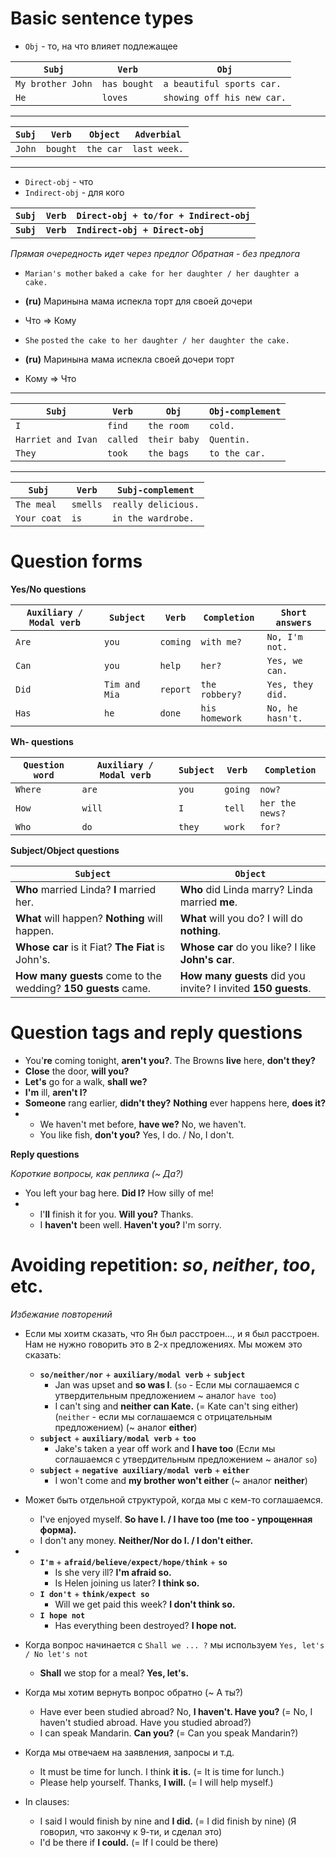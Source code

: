 # Basic sentence types

* `Obj` - то, на что влияет подлежащее

| **`Subj`** | **`Verb`** | **`Obj`** |
|-|-|-|
| `My brother John` | `has bought` | `a beautiful sports car.` |
| `He` | `loves` | `showing off his new car.` |

***

| **`Subj`** | **`Verb`** | **`Object`** | **`Adverbial`**|
|-|-|-|-|
| `John` | `bought` | `the car` | `last week.` |


***

* `Direct-obj` - что
* `Indirect-obj` - для кого

| **`Subj`** | **`Verb`** | **`Direct-obj + to/for + Indirect-obj`** |
|-|-|-|
| **`Subj`** | **`Verb`** | **`Indirect-obj + Direct-obj`** |

*Прямая очередность идет через предлог*
*Обратная - без предлога*

* `Marian's mother` `baked` `a cake for her daughter / her daughter a cake.`
* **(ru)** Маринына мама испекла торт для своей дочери
* Что => Кому

* `She` `posted` `the cake to her daughter / her daughter the cake.`
* **(ru)** Маринына мама испекла своей дочери торт
* Кому => Что

***

| **`Subj`** | **`Verb`** | **`Obj`** | **`Obj-complement`** |
|-|-|-|-|
| `I` | `find` | `the room` | `cold.` |
| `Harriet and Ivan` | `called` | `their baby` | `Quentin.` |
| `They` | `took` | `the bags` | `to the car.` |

***

| **`Subj`** | **`Verb`** | **`Subj-complement`** |
|-|-|-|
| `The meal` | `smells` | `really delicious.` |
| `Your coat` | `is` | `in the wardrobe.` |

# Question forms

**Yes/No questions**

| **`Auxiliary / Modal verb`** | **`Subject`** | **`Verb`** | **`Completion`** | **`Short answers`** |
|-|-|-|-|-|
| `Are` | `you` | `coming` | `with me?` | `No, I'm not.` |
| `Can` | `you` | `help` | `her?` | `Yes, we can.` |
| `Did` | `Tim and Mia` | `report` | `the robbery?` | `Yes, they did.` |
| `Has` | `he` | `done` | `his homework` | `No, he hasn't.` |

**Wh- questions**

| **`Question word`** | **`Auxiliary / Modal verb`** | **`Subject`** | **`Verb`** | **`Completion`** |
|-|-|-|-|-|
| `Where` | `are` | `you` | `going` | `now?` |
| `How` | `will` | `I` | `tell` | `her the news?` |
| `Who` | `do` | `they` | `work` | `for?` |

**Subject/Object questions**

|**`Subject`**|**`Object`**|
|-|-|
|**Who** married Linda? **I** married her.|**Who** did Linda marry? Linda married **me**.|
|**What** will happen? **Nothing** will happen.|**What** will you do? I will do **nothing**.|
|**Whose car** is it Fiat? **The Fiat** is John's.|**Whose car** do you like? I like **John's car**.|
|**How many guests** come to the wedding? **150 guests** came.|**How many guests** did you invite? I invited **150 guests**.|

# Question tags and reply questions

* You'**re** coming tonight, **aren't you?**. The Browns **live** here, **don't they?**
* **Close** the door, **will you?**
* **Let's** go for a walk, **shall we?**
* **I'm** ill, **aren't I?**
* **Someone** rang earlier, **didn't they?** **Nothing** ever happens here, **does it?**
* 
  * We haven't met before, **have we?** No, we haven't.
  * You like fish, **don't you?** Yes, I do. / No, I don't.

**Reply questions**

*Короткие вопросы, как реплика (~ Да?)*

* You left your bag here. **Did I?** How silly of me!
* 
  * I'**ll** finish it for you. **Will you?** Thanks.
  * I **haven't** been well. **Haven't you?** I'm sorry.

# Avoiding repetition: *so*, *neither*, *too*, etc.

*Избежание повторений*

* Если мы хоитм сказать, что Ян был расстроен..., и я был расстроен. Нам не нужно говорить это в 2-х предложениях. Мы можем это сказать:
  * **`so/neither/nor`** + **`auxiliary/modal verb`** + **`subject`**
    * Jan was upset and **so was I**. (`so` - Если мы соглашаемся с утвердительным предложением ~ аналог `have too`)
    * I can't sing and **neither can Kate.** (= Kate can't sing either) (`neither` - если мы соглашаемся с отрицательным предложением) (~ аналог **either**)
  * **`subject`** + **`auxiliary/modal verb`** + **`too`**
    * Jake's taken a year off work and **I have too** (Если мы соглашаемся с утвердительным предложением ~ аналог `so`)
  * **`subject`** + **`negative auxiliary/modal verb`** + **`either`**
    * I won't come and **my brother won't either** (~ аналог **neither**)
* Может быть отдельной структурой, когда мы с кем-то соглашаемся.
  * I've enjoyed myself. **So have I. / I have too (me too - упрощенная форма).**
  * I don't any money. **Neither/Nor do I. / I don't either.**
* 
  * **`I'm`** + **`afraid/believe/expect/hope/think`** + **`so`**
    * Is she very ill? **I'm afraid so.**
    * Is Helen joining us later? **I think so.**
  * **`I don't`** + **`think/expect so`**
    * Will we get paid this week? **I don't think so.**
  * **`I hope not`**
    * Has everything been destroyed? **I hope not.**

* Когда вопрос начинается с `Shall we ... ?` мы используем `Yes, let's / No let's not`
  * **Shall** we stop for a meal? **Yes, let's.**
* Когда мы хотим вернуть вопрос обратно (~ А ты?)
  * Have ever been studied abroad? No, **I haven't. Have you?** (= No, I haven't studied abroad. Have you studied abroad?)
  * I can speak Mandarin. **Can you?** (= Can you speak Mandarin?)
* Когда мы отвечаем на заявления, запросы и т.д.
  * It must be time for lunch. I think **it is.** (= It is time for lunch.)
  * Please help yourself. Thanks, **I will.** (= I will help myself.)
* In clauses:
  * I said I would finish by nine and **I did.** (= I did finish by nine) (Я говорил, что закончу к 9-ти, и сделал это)
  * I'd be there if **I could.** (= If I could be there)